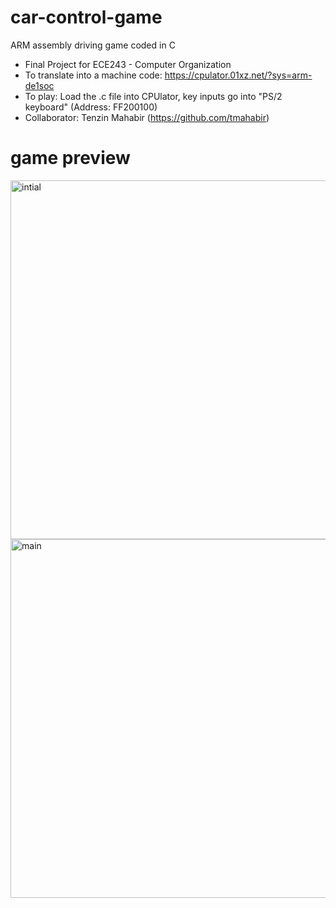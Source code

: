 # car-control-game
ARM assembly driving game coded in C

- Final Project for ECE243 - Computer Organization
- To translate into a machine code: https://cpulator.01xz.net/?sys=arm-de1soc
- To play: Load the .c file into CPUlator, key inputs go into "PS/2 keyboard" (Address: FF200100)
- Collaborator: Tenzin Mahabir (https://github.com/tmahabir)

# game preview
<img width="574" alt="intial" src="https://user-images.githubusercontent.com/77854386/114590490-d7687600-9c56-11eb-9866-ec8f0c399ffc.png">
<img width="574" alt="main" src="https://user-images.githubusercontent.com/77854386/114590495-d8010c80-9c56-11eb-9d29-1c008e352b7b.png">


